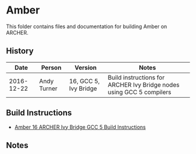 Amber
=====

This folder contains files and documentation for building Amber on ARCHER.

History
-------

Date | Person | Version | Notes
---- | -------|---------|------
2016-12-22 | Andy Turner | 16, GCC 5, Ivy Bridge | Build instructions for ARCHER Ivy Bridge nodes using GCC 5 compilers

Build Instructions
------------------

* [Amber 16 ARCHER Ivy Bridge GCC 5 Build Instructions](build_amber_16_gcc5_ivybrg.md)

Notes
-----

